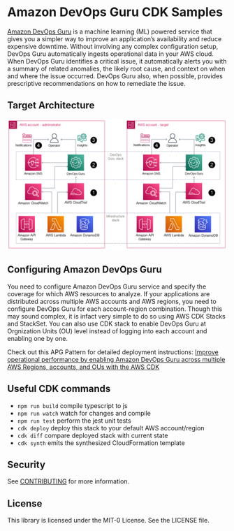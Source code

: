# Amazon DevOps Guru CDK Samples

[Amazon DevOps Guru](https://aws.amazon.com/devops-guru/) is a machine learning (ML) powered service that gives you a simpler way to improve an application’s availability and reduce expensive downtime. Without involving any complex configuration setup, DevOps Guru automatically ingests operational data in your AWS cloud. When DevOps Guru identifies a critical issue, it automatically alerts you with a summary of related anomalies, the likely root cause, and context on when and where the issue occurred. DevOps Guru also, when possible, provides prescriptive recommendations on how to remediate the issue.

## Target Architecture
![insights](./images/multi_account.jpg)

## Configuring Amazon DevOps Guru

You need to configure Amazon DevOps Guru service and specify the coverage for which AWS resources to analyze. If your applications are distributed across multiple AWS accounts and AWS regions, you need to configure DevOps Guru for each account-region combination. Though this may sound complex, it is infact very simple to do so using AWS CDK Stacks and StackSet. You can also use CDK stack to enable DevOps Guru at Orgnization Units (OU) level instead of logging into each account and enabling one by one. 

Check out this APG Pattern for detailed deployment instructions: [Improve operational performance by enabling Amazon DevOps Guru across multiple AWS Regions, accounts, and OUs with the AWS CDK](https://docs.aws.amazon.com/prescriptive-guidance/latest/patterns/improve-operational-performance-by-enabling-amazon-devops-guru-across-multiple-aws-regions-accounts-and-ous-with-the-aws-cdk.html)  

## Useful CDK commands

 * `npm run build`   compile typescript to js
 * `npm run watch`   watch for changes and compile
 * `npm run test`    perform the jest unit tests
 * `cdk deploy`      deploy this stack to your default AWS account/region
 * `cdk diff`        compare deployed stack with current state
 * `cdk synth`       emits the synthesized CloudFormation template

## Security

See [CONTRIBUTING](CONTRIBUTING.md#security-issue-notifications) for more information.

## License

This library is licensed under the MIT-0 License. See the LICENSE file.
